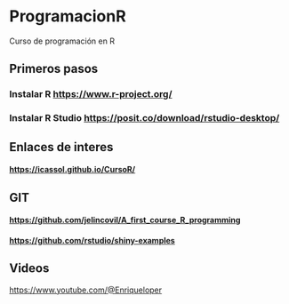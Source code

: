 # ProgramacionR
Curso de programación en R
## Primeros pasos
### Instalar R         https://www.r-project.org/
### Instalar R Studio  https://posit.co/download/rstudio-desktop/

## Enlaces de interes
#### https://icassol.github.io/CursoR/

## GIT
#### https://github.com/jelincovil/A_first_course_R_programming
#### https://github.com/rstudio/shiny-examples

## Videos
https://www.youtube.com/@Enriqueloper
